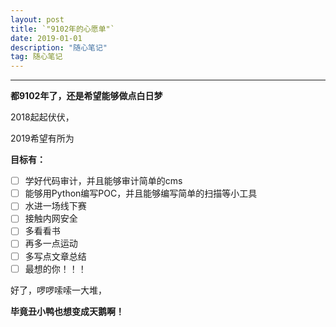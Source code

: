 ```yaml
---
layout: post
title: `"9102年的心愿单"`
date: 2019-01-01
description: "随心笔记"
tag: 随心笔记
---
```

---

**都9102年了，还是希望能够做点白日梦**<br>

2018起起伏伏，<br>

2019希望有所为<br>

**目标有：**<br>

- [ ] 学好代码审计，并且能够审计简单的cms
- [ ] 能够用Python编写POC，并且能够编写简单的扫描等小工具
- [ ] 水进一场线下赛
- [ ] 接触内网安全
- [ ] 多看看书
- [ ] 再多一点运动
- [ ] 多写点文章总结
- [ ] 最想的你！！！

好了，啰啰嗦嗦一大堆，<br>

**毕竟丑小鸭也想变成天鹅啊！**

